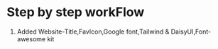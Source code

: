# Step by step workFlow
1. Added Website-Title,FavIcon,Google font,Tailwind & DaisyUI,Font-awesome kit
